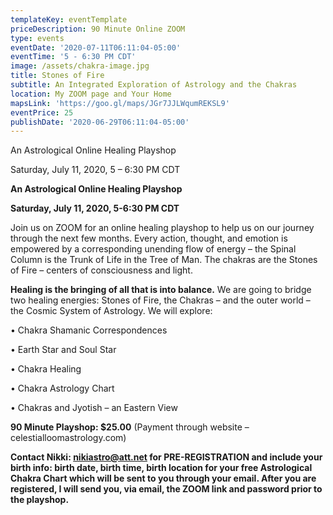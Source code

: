 ```yaml
---
templateKey: eventTemplate
priceDescription: 90 Minute Online ZOOM
type: events
eventDate: '2020-07-11T06:11:04-05:00'
eventTime: '5 - 6:30 PM CDT'
image: /assets/chakra-image.jpg
title: Stones of Fire
subtitle: An Integrated Exploration of Astrology and the Chakras
location: My ZOOM page and Your Home
mapsLink: 'https://goo.gl/maps/JGr7JJLWqumREKSL9'
eventPrice: 25
publishDate: '2020-06-29T06:11:04-05:00'
---
```

An Astrological Online Healing Playshop 

Saturday, July 11, 2020, 5 – 6:30 PM CDT

**An Astrological Online Healing Playshop**

**Saturday, July 11, 2020, 5-6:30 PM CDT**

Join us on ZOOM for an online healing playshop to help us on our journey through the next few months.  Every action, thought, and emotion is empowered by a corresponding unending flow of energy – the Spinal Column is the Trunk of Life in the Tree of Man.  The chakras are the Stones of Fire – centers of consciousness and light.  

**Healing is the bringing of all that is into balance.**  We are going to bridge two healing energies: Stones of Fire, the Chakras – and the outer world – the Cosmic System of Astrology.  We will explore:

•	Chakra Shamanic Correspondences

•	Earth Star and Soul Star

•	Chakra Healing

•	Chakra Astrology Chart

•	Chakras and Jyotish – an Eastern View

**90 Minute Playshop:  $25.00** (Payment through website – celestialloomastrology.com)

**Contact Nikki: nikiastro@att.net for PRE-REGISTRATION and include your birth info: birth date, birth time, birth location for your free Astrological Chakra Chart which will be sent to you through your email.  After you are registered, I will send you, via email, the ZOOM link and password prior to the playshop.**
